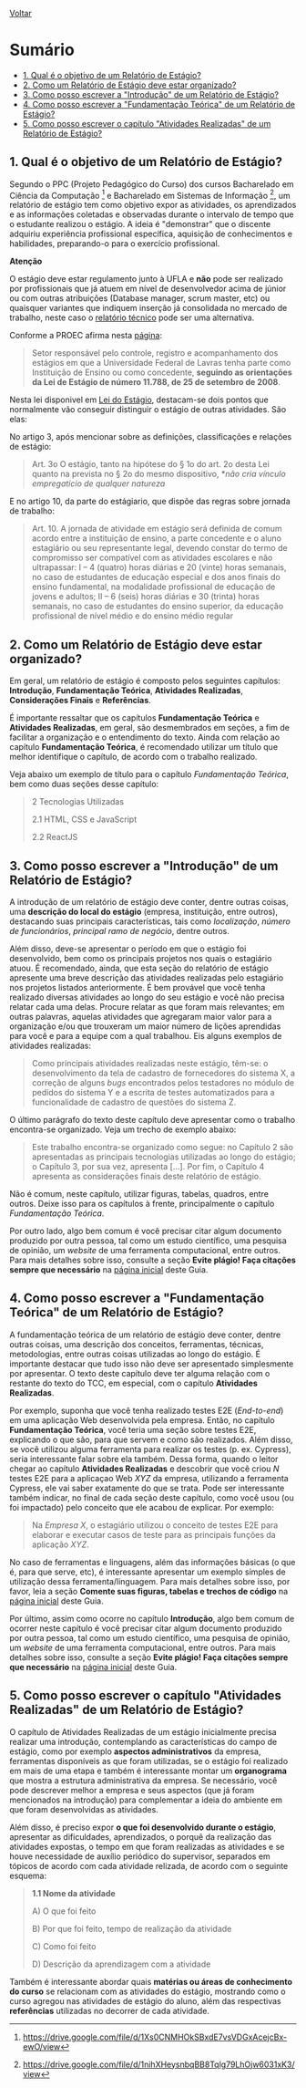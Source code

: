 [Voltar](README.md)

# Sumário  <!-- omit in toc -->
- [1. Qual é o objetivo de um Relatório de Estágio?](#1-qual-é-o-objetivo-de-um-relatório-de-estágio)
- [2. Como um Relatório de Estágio deve estar organizado?](#2-como-um-relatório-de-estágio-deve-estar-organizado)
- [3. Como posso escrever a "Introdução" de um Relatório de Estágio?](#3-como-posso-escrever-a-introdução-de-um-relatório-de-estágio)
- [4. Como posso escrever a "Fundamentação Teórica" de um Relatório de Estágio?](#4-como-posso-escrever-a-fundamentação-teórica-de-um-relatório-de-estágio)
- [5. Como posso escrever o capítulo "Atividades Realizadas" de um Relatório de Estágio?](#5-como-posso-escrever-o-capítulo-atividades-realizadas-de-um-relatório-de-estágio)

## 1. Qual é o objetivo de um Relatório de Estágio?
Segundo o PPC (Projeto Pedagógico do Curso) dos cursos Bacharelado em Ciência da Computação [^1] e Bacharelado em Sistemas de Informação [^2], um relatório de estágio tem como objetivo expor as atividades, os aprendizados e as informações coletadas e observadas durante o intervalo de tempo que o estudante realizou o estágio. A ideia é "demonstrar" que o discente adquiriu experiência profissional específica, aquisição de conhecimentos e habilidades, preparando-o para o exercício profissional.

**Atenção**

O estágio deve estar regulamento junto à UFLA e **não** pode ser realizado por profissionais que já atuem em nível de desenvolvedor acima de júnior ou com outras atribuições (Database manager, scrum master, etc) ou quaisquer variantes que indiquem inserção já consolidada no mercado de trabalho, neste caso o [relatório técnico](./relatorio-tecnico.md) pode ser uma alternativa.

Conforme a PROEC afirma nesta [página](https://proec.ufla.br/estagios):

> Setor responsável pelo controle, registro e acompanhamento dos estágios em que a Universidade Federal de Lavras tenha parte como Instituição de Ensino ou como concedente, **seguindo as orientações da Lei de Estágio de número 11.788, de 25 de setembro de 2008**.

Nesta lei disponivel em [Lei do Estágio](https://www.planalto.gov.br/ccivil_03/_ato2007-2010/2008/lei/l11788.htm), destacam-se dois pontos que normalmente vão conseguir distinguir o estágio de outras atividades. São elas:

No artigo 3, após mencionar sobre as definições, classificações e relações de estágio:

> Art. 3o  O estágio, tanto na hipótese do § 1o do art. 2o desta Lei quanto na prevista no § 2o do mesmo dispositivo, **não cria vínculo empregatício de qualquer natureza* 

E no artigo 10, da parte do estágiario, que dispõe das regras sobre jornada de trabalho:

> Art. 10.  A jornada de atividade em estágio será definida de comum acordo entre a instituição de ensino, a parte concedente e o aluno estagiário ou seu representante legal, devendo constar do termo de compromisso ser compatível com as atividades escolares e não ultrapassar: 
> I – 4 (quatro) horas diárias e 20 (vinte) horas semanais, no caso de estudantes de educação especial e dos anos finais do ensino fundamental, na modalidade profissional de educação de jovens e adultos;
> II – 6 (seis) horas diárias e 30 (trinta) horas semanais, no caso de estudantes do ensino superior, da educação profissional de nível médio e do ensino médio regular


## 2. Como um Relatório de Estágio deve estar organizado?
Em geral, um relatório de estágio é composto pelos seguintes capítulos: **Introdução**, **Fundamentação Teórica**, **Atividades Realizadas**, **Considerações Finais** e **Referências**. 

É importante ressaltar que os capítulos **Fundamentação Teórica** e **Atividades Realizadas**, em geral, são desmembrados em seções, a fim de facilitar a organização e o entendimento do texto. Ainda com relação ao capítulo **Fundamentação Teórica**, é recomendado utilizar um título que melhor identifique o capítulo, de acordo com o trabalho realizado.

Veja abaixo um exemplo de título para o capítulo *Fundamentação Teórica*, bem como duas seções desse capítulo:

> 2 Tecnologias Utilizadas
> 
> 2.1 HTML, CSS e JavaScript
> 
> 2.2 ReactJS


## 3. Como posso escrever a "Introdução" de um Relatório de Estágio?
A introdução de um relatório de estágio deve conter, dentre outras coisas, uma **descrição do local do estágio** (empresa, instituição, entre outros), destacando suas principais características, tais como *localização*, *número de funcionários*, *principal ramo de negócio*, dentre outros.

Além disso, deve-se apresentar o período em que o estágio foi desenvolvido, bem como os principais projetos nos quais o estagiário atuou. É recomendado, ainda, que esta seção do relatório de estágio apresente uma breve descrição das atividades realizadas pelo estagiário nos projetos listados anteriormente. É bem provável que você tenha realizado diversas atividades ao longo do seu estágio e você não precisa relatar cada uma delas. Procure relatar as que foram mais relevantes; em outras palavras, aquelas atividades que agregaram maior valor para a organização e/ou que trouxeram um maior número de lições aprendidas para você e para a equipe com a qual trabalhou. Eis alguns exemplos de atividades realizadas:

> Como principais atividades realizadas neste estágio, têm-se: o desenvolvimento da tela de cadastro de fornecedores do sistema X, a correção de alguns *bugs* encontrados pelos testadores no módulo de pedidos do sistema Y e a escrita de testes automatizados para a funcionalidade de cadastro de questões do sistema Z.

O último parágrafo do texto deste capítulo deve apresentar como o trabalho encontra-se organizado. Veja um trecho de exemplo abaixo: 

> Este trabalho encontra-se organizado como segue: no Capítulo 2 são apresentadas as principais tecnologias utilizadas ao longo do estágio; o Capítulo 3, por sua vez, apresenta [...]. Por fim, o Capítulo 4 apresenta as considerações finais deste relatório de estágio.

Não é comum, neste capítulo, utilizar figuras, tabelas, quadros, entre outros. Deixe isso para os capítulos à frente, principalmente o capítulo *Fundamentação Teórica*.

Por outro lado, algo bem comum é você precisar citar algum documento produzido por outra pessoa, tal como um estudo científico, uma pesquisa de opinião, um *website* de uma ferramenta computacional, entre outros. Para mais detalhes sobre isso, consulte a seção **Evite plágio! Faça citações sempre que necessário** na [página inicial](README.md#36-evite-plágio-faça-citações-sempre-que-necessário) deste Guia.

## 4. Como posso escrever a "Fundamentação Teórica" de um Relatório de Estágio?
A fundamentação teórica de um relatório de estágio deve conter, dentre outras coisas, uma descrição dos conceitos, ferramentas, técnicas, metodologias, entre outras coisas utilizadas ao longo do estágio. É importante destacar que tudo isso não deve ser apresentado simplesmente por apresentar. O texto deste capítulo deve ter alguma relação com o restante do texto do TCC, em especial, com o capítulo **Atividades Realizadas**. 

Por exemplo, suponha que você tenha realizado testes E2E (*End-to-end*) em uma aplicação Web desenvolvida pela empresa. Então, no capítulo **Fundamentação Teórica**, você teria uma seção sobre testes E2E, explicando o que são, para que servem e como são realizados. Além disso, se você utilizou alguma ferramenta para realizar os testes (p. ex. Cypress), seria interessante falar sobre ela também. Dessa forma, quando o leitor chegar ao capítulo **Atividades Realizadas** e descobrir que você criou *N* testes E2E para a aplicaçao Web *XYZ* da empresa, utilizando a ferramenta Cypress, ele vai saber exatamente do que se trata. Pode ser interessante também indicar, no final de cada seção deste capítulo, como você usou (ou foi impactado) pelo conceito que ele acabou de explicar. Por exemplo: 

> Na *Empresa X*, o estagiário utilizou o conceito de testes E2E para elaborar e executar casos de teste para as principais funções da aplicação *XYZ*.

No caso de ferramentas e linguagens, além das informações básicas (o que é, para que serve, etc), é interessante apresentar um exemplo simples de utilização dessa ferramenta/linguagem. Para mais detalhes sobre isso, por favor, leia a seção **Comente suas figuras, tabelas e trechos de código** na [página inicial](README.md#35-comente-suas-figuras-tabelas-e-trechos-de-código) deste Guia.

Por último, assim como ocorre no capítulo **Introdução**, algo bem comum de ocorrer neste capítulo é você precisar citar algum documento produzido por outra pessoa, tal como um estudo científico, uma pesquisa de opinião, um *website* de uma ferramenta computacional, entre outros. Para mais detalhes sobre isso, consulte a seção **Evite plágio! Faça citações sempre que necessário** na [página inicial](README.md#36-evite-plágio-faça-citações-sempre-que-necessário) deste Guia.

## 5. Como posso escrever o capítulo "Atividades Realizadas" de um Relatório de Estágio?
O capítulo de Atividades Realizadas de um estágio inicialmente precisa realizar uma introdução, contemplando as características do campo de estágio, como por exemplo **aspectos administrativos** da empresa, ferramentas disponíveis as que foram utilizadas, se o estágio foi realizado em mais de uma etapa e também é interessante montar um **organograma** que mostra a estrutura administrativa da empresa. Se necessário, você pode descrever melhor a empresa e seus aspectos (que já foram mencionados na introdução) para complementar a ideia do ambiente em que foram desenvolvidas as atividades.

Além disso, é preciso expor **o que foi desenvolvido durante o estágio**, apresentar as dificuldades, aprendizados, o porquê da realização das atividades expostas, o tempo em que foram realizadas as atividades e se houve necessidade de auxílio periódico do supervisor, separados em tópicos de acordo com cada atividade relizada, de acordo com o seguinte esquema:

> **1.1 Nome da atividade**
>
>A) O que foi feito
>
>B) Por que foi feito, tempo de realização da atividade
>
>C) Como foi feito
>
>D) Descrição da aprendizagem com a atividade

Também é interessante abordar quais **matérias ou áreas de conhecimento do curso** se relacionam com as atividades do estágio, mostrando como o curso agregou nas atividades de estágio do aluno, além das respectivas **referências** utilizadas no decorrer de cada atividade.

[^1]: https://drive.google.com/file/d/1Xs0CNMHOkSBxdE7vsVDGxAcejcBx-ewO/view
[^2]: https://drive.google.com/file/d/1nihXHeysnbqBB8Tqlg79LhOjw6031xK3/view